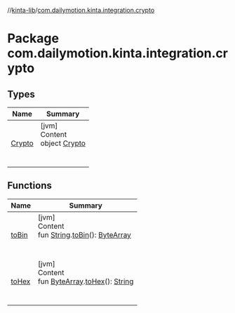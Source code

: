 //[kinta-lib](../../index.md)/[com.dailymotion.kinta.integration.crypto](index.md)



# Package com.dailymotion.kinta.integration.crypto  


## Types  
  
|  Name |  Summary | 
|---|---|
| <a name="com.dailymotion.kinta.integration.crypto/Crypto///PointingToDeclaration/"></a>[Crypto](-crypto/index.md)| <a name="com.dailymotion.kinta.integration.crypto/Crypto///PointingToDeclaration/"></a>[jvm]  <br>Content  <br>object [Crypto](-crypto/index.md)  <br><br><br>|


## Functions  
  
|  Name |  Summary | 
|---|---|
| <a name="com.dailymotion.kinta.integration.crypto//toBin/kotlin.String#/PointingToDeclaration/"></a>[toBin](to-bin.md)| <a name="com.dailymotion.kinta.integration.crypto//toBin/kotlin.String#/PointingToDeclaration/"></a>[jvm]  <br>Content  <br>fun [String](https://kotlinlang.org/api/latest/jvm/stdlib/kotlin/-string/index.html).[toBin](to-bin.md)(): [ByteArray](https://kotlinlang.org/api/latest/jvm/stdlib/kotlin/-byte-array/index.html)  <br><br><br>|
| <a name="com.dailymotion.kinta.integration.crypto//toHex/kotlin.ByteArray#/PointingToDeclaration/"></a>[toHex](to-hex.md)| <a name="com.dailymotion.kinta.integration.crypto//toHex/kotlin.ByteArray#/PointingToDeclaration/"></a>[jvm]  <br>Content  <br>fun [ByteArray](https://kotlinlang.org/api/latest/jvm/stdlib/kotlin/-byte-array/index.html).[toHex](to-hex.md)(): [String](https://kotlinlang.org/api/latest/jvm/stdlib/kotlin/-string/index.html)  <br><br><br>|

